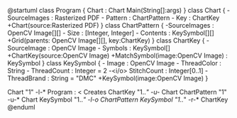 @startuml
class Program {
    Chart : Chart
    Main(String[]:args)
}
class Chart {
    -SourceImages : Rasterized PDF
    -<o> Pattern : ChartPattern
    -<o> Key : ChartKey
    +Chart(source:Rasterized PDF)
}
class ChartPattern {
    -SourceImages : OpenCV Image[][]
    -<o> Size : [Integer, Integer]
    -<o> Contents : KeySymbol[][]
    +Grid(parents: OpenCV Image[][], key:ChartKey)
}
class ChartKey {
    -SourceImage : OpenCV Image
    -<o> Symbols : KeySymbol[]
    +ChartKey(source:OpenCV Image)
    +MatchSymbol(image:OpenCV Image) : KeySymbol
}
class KeySymbol {
    -<o> Image : OpenCV Image
    -<o> ThreadColor : String
    -<o> ThreadCount : Integer = 2
    -<i/o> StitchCount : Integer[0..1]
    -<o> ThreadBrand : String = "DMC"
    +KeySymbol(image:OpenCV Image)
}

Chart "1" -l-* Program : < Creates
ChartKey "1..*" -u-* Chart
ChartPattern "1" -u-* Chart
KeySymbol "1..*" -l-o ChartPattern
KeySymbol "1..*" -r-* ChartKey
@enduml
